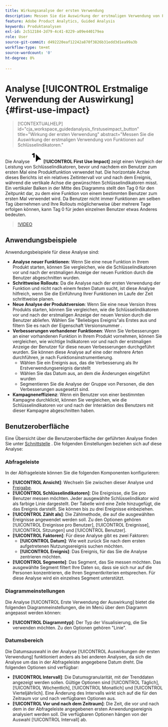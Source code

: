 ```yaml
---
title: Wirkungsanalyse der ersten Verwendung
description: Messen Sie die Auswirkung der erstmaligen Verwendung von Funktionen auf Schlüsselindikatoren.
feature: Adobe Product Analytics, Guided Analysis
keywords: Produktanalysen
exl-id: 2c512184-2d79-4c41-8229-a09e440179ea
role: User
source-git-commit: d492220eaf12242a870f3826b31edd3d1ea99a3b
workflow-type: tm+mt
source-wordcount: '0'
ht-degree: 0%

---
```


# Analyse [!UICONTROL Erstmalige Verwendung der Auswirkung] {#first-use-impact}

<!-- markdownlint-disable MD034 -->

>[!CONTEXTUALHELP]
>id="cja_workspace_guidedanalysis_firstuseimpact_button"
>title="Wirkung der ersten Verwendung"
>abstract="Messen Sie die Auswirkung der erstmaligen Verwendung von Funktionen auf Schlüsselindikatoren."

<!-- markdownlint-enable MD034 -->

Die Analyse ![FirstUse](/help/assets/icons/FirstUse.svg) **[!UICONTROL First Use Impact]** zeigt einen Vergleich der Leistung von Schlüsselindikatoren, bevor und nachdem ein Benutzer zum ersten Mal eine Produktfunktion verwendet hat. Die horizontale Achse dieses Berichts ist ein relatives Zeitintervall vor und nach dem Ereignis, während die vertikale Achse die gewünschten Schlüsselindikatoren misst. Ein vertikaler Balken in der Mitte des Diagramms stellt den Tag 0 für den Zeitpunkt dar, zu dem eine Funktion von einem bestimmten Benutzer zum ersten Mal verwendet wird. Da Benutzer nicht immer Funktionen am selben Tag übernehmen und Ihre Rollouts möglicherweise über mehrere Tage erfolgen können, kann Tag 0 für jeden einzelnen Benutzer etwas Anderes bedeuten.


>[!VIDEO](https://video.tv.adobe.com/v/3421661/?learn=on)


## Anwendungsbeispiele

Anwendungsbeispiele für diese Analyse sind:

* **Analyse neuer Funktionen**: Wenn Sie eine neue Funktion in Ihrem Produkt starten, können Sie vergleichen, wie die Schlüsselindikatoren vor und nach der erstmaligen Anzeige der neuen Funktion durch die Benutzer abgeschnitten wurden.
* **Schrittweise Rollouts**: Da die Analyse nach der ersten Verwendung der Funktion und nicht nach einem festen Datum sucht, ist diese Analyse hilfreich, wenn Sie die Einführung Ihrer Funktionen im Laufe der Zeit schrittweise planen.
* **Neue Analyse der Produktversion**: Wenn Sie eine neue Version Ihres Produkts starten, können Sie vergleichen, wie die Schlüsselindikatoren vor und nach der erstmaligen Anzeige der neuen Version durch die Benutzer abliefen. Wählen Sie &quot;Beliebiges Ereignis&quot;als Erstes aus und filtern Sie es nach der Eigenschaft Versionsnummer .
* **Verbesserungen vorhandener Funktionen**: Wenn Sie Verbesserungen an einer vorhandenen Funktion in Ihrem Produkt vornehmen, können Sie vergleichen, wie wichtige Indikatoren vor und nach der erstmaligen Anzeige der Benutzer für diese neuen Verbesserungen durchgeführt wurden. Sie können diese Analyse auf eine oder mehrere Arten durchführen, je nach Funktionsinstrumentierung.
   * Wählen Sie ein Ereignis aus, das die Verbesserung als Ihr Erstverwendungsereignis darstellt
   * Wählen Sie das Datum aus, an dem die Änderungen eingeführt wurden
   * Segmentieren Sie die Analyse der Gruppe von Personen, die den Verbesserungen ausgesetzt sind.
* **Kampagneneffizienz**: Wenn ein Benutzer von einer bestimmten Kampagne durchklickt, können Sie vergleichen, wie die Schlüsselindikatoren vor und nach der Interaktion des Benutzers mit dieser Kampagne abgeschnitten haben.

## Benutzeroberfläche

Eine Übersicht über die Benutzeroberfläche der geführten Analyse finden Sie unter [Schnittstelle](../overview.md#interface) . Die folgenden Einstellungen beziehen sich auf diese Analyse:

### Abfrageleiste

In der Abfrageleiste können Sie die folgenden Komponenten konfigurieren:

* **[!UICONTROL Ansicht]**: Wechseln Sie zwischen dieser Analyse und [Freigabe](release-impact.md).
* **[!UICONTROL Schlüsselindikatoren]**: Die Ereignisse, die Sie pro Benutzer messen möchten. Jeder ausgewählte Schlüsselindikator wird als farbige Linie dargestellt. Der Tabelle wird eine Zeile hinzugefügt, die das Ereignis darstellt. Sie können bis zu drei Ereignisse einbeziehen.
* **[!UICONTROL Zählt als]**: Die Zählmethode, die auf die ausgewählten Ereignisse angewendet werden soll. Zu den Optionen gehören [!UICONTROL Ereignisse pro Benutzer], [!UICONTROL Ereignisse], [!UICONTROL Sitzungen] und [!UICONTROL Benutzer].
* **[!UICONTROL Faktoren]**: Für diese Analyse gibt es zwei Faktoren:
   * **[!UICONTROL Datum]**: Wie weit zurück Sie nach dem ersten aufgetretenen Nutzungsereignis suchen möchten.
   * **[!UICONTROL Ereignis]**: Das Ereignis, für das Sie die Analyse zentrieren möchten.
* **[!UICONTROL Segmente]**: Das Segment, das Sie messen möchten. Das ausgewählte Segment filtert Ihre Daten so, dass sie sich nur auf die Personen konzentrieren, die Ihren Segmentkriterien entsprechen. Für diese Analyse wird ein einzelnes Segment unterstützt.

### Diagrammeinstellungen

Die Analyse [!UICONTROL Erste Verwendung der Auswirkung] bietet die folgenden Diagrammeinstellungen, die im Menü über dem Diagramm angepasst werden können:

* **[!UICONTROL Diagrammtyp]**: Der Typ der Visualisierung, die Sie verwenden möchten. Zu den Optionen gehören &quot;Linie&quot;.

### Datumsbereich

Die Datumsauswahl in der Analyse [!UICONTROL Auswirkungen der ersten Verwendung] funktioniert anders als bei anderen Analysen, da sich die Analyse um das in der Abfrageleiste angegebene Datum dreht. Die folgenden Optionen sind verfügbar:

* **[!UICONTROL Intervall]**: Die Datumsgranularität, mit der Trenddaten angezeigt werden sollen. Gültige Optionen sind [!UICONTROL Täglich], [!UICONTROL Wöchentlich], [!UICONTROL Monatlich] und [!UICONTROL Vierteljährlich]. Eine Änderung des Intervalls wirkt sich auf die für den Zeitraum vor und nach verfügbaren Optionen aus.
* **[!UICONTROL Vor und nach dem Zeitraum]**: Die Zeit, die vor und nach dem in der Abfrageleiste angegebenen ersten Anwendungsereignis analysiert werden soll. Die verfügbaren Optionen hängen von der Auswahl [!UICONTROL Intervall] ab.

<!--
## Example

See below for an example of the analysis.

![First use impact](../assets/first-use-impact.png)

-->
